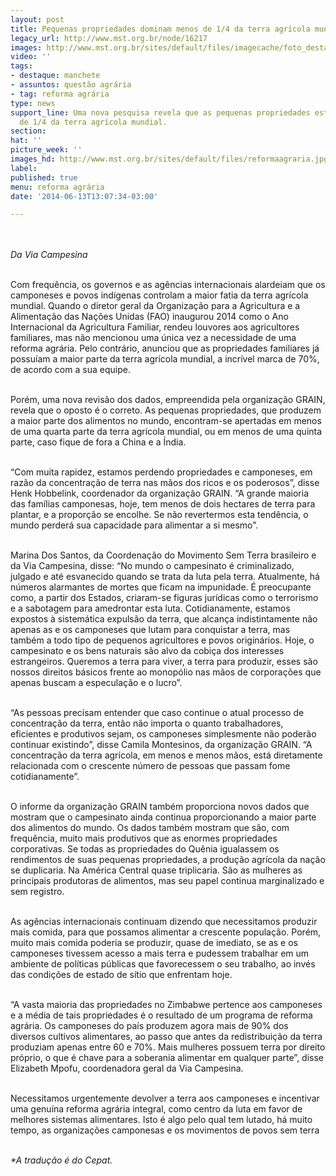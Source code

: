 ```yaml
---
layout: post
title: Pequenas propriedades dominam menos de 1/4 da terra agrícola mundial
legacy_url: http://www.mst.org.br/node/16217
images: http://www.mst.org.br/sites/default/files/imagecache/foto_destaque/reformaagraria.jpg
video: ''
tags:
- destaque: manchete
- assuntos: questão agrária
- tag: reforma agrária
type: news
support_line: Uma nova pesquisa revela que as pequenas propriedades estão em menos
  de 1/4 da terra agrícola mundial.
section: 
hat: ''
picture_week: ''
images_hd: http://www.mst.org.br/sites/default/files/reformaagraria.jpg
label: 
published: true
menu: reforma agrária
date: '2014-06-13T13:07:34-03:00'

---
```

<p><em><br><br>Da Via Campesina</em></p><p><br>Com frequência, os governos e as agências internacionais alardeiam que os camponeses e povos indígenas controlam a maior fatia da terra agrícola mundial. Quando o diretor geral da Organização para a Agricultura e a Alimentação das Nações Unidas (FAO) inaugurou 2014 como o Ano Internacional da Agricultura Familiar, rendeu louvores aos agricultores familiares, mas não mencionou uma única vez a necessidade de uma reforma agrária. Pelo contrário, anunciou que as propriedades familiares já possuíam a maior parte da terra agrícola mundial, a incrível marca de 70%, de acordo com a sua equipe.</p><p><br>Porém, uma nova revisão dos dados, empreendida pela organização GRAIN, revela que o oposto é o correto. As pequenas propriedades, que produzem a maior parte dos alimentos no mundo, encontram-se apertadas em menos de uma quarta parte da terra agrícola mundial, ou em menos de uma quinta parte, caso fique de fora a China e a Índia.</p><p><br>“Com muita rapidez, estamos perdendo propriedades e camponeses, em razão da concentração de terra nas mãos dos ricos e os poderosos”, disse Henk Hobbelink, coordenador da organização GRAIN. “A grande maioria das famílias camponesas, hoje, tem menos de dois hectares de terra para plantar, e a proporção se encolhe. Se não revertermos esta tendência, o mundo perderá sua capacidade para alimentar a si mesmo”.</p><p><br>Marina Dos Santos, da Coordenação do Movimento Sem Terra brasileiro e da Via Campesina, disse: “No mundo o campesinato é criminalizado, julgado e até esvanecido quando se trata da luta pela terra. Atualmente, há números alarmantes de mortes que ficam na impunidade. É preocupante como, a partir dos Estados, criaram-se figuras jurídicas como o terrorismo e a sabotagem para amedrontar esta luta. Cotidianamente, estamos expostos à sistemática expulsão da terra, que alcança indistintamente não apenas as e os camponeses que lutam para conquistar a terra, mas também a todo tipo de pequenos agricultores e povos originários. Hoje, o campesinato e os bens naturais são alvo da cobiça dos interesses estrangeiros. Queremos a terra para viver, a terra para produzir, esses são nossos direitos básicos frente ao monopólio nas mãos de corporações que apenas buscam a especulação e o lucro”.</p><p><br>“As pessoas precisam entender que caso continue o atual processo de concentração da terra, então não importa o quanto trabalhadores, eficientes e produtivos sejam, os camponeses simplesmente não poderão continuar existindo”, disse Camila Montesinos, da organização GRAIN. “A concentração da terra agrícola, em menos e menos mãos, está diretamente relacionada com o crescente número de pessoas que passam fome cotidianamente”.</p><p><br>O informe da organização GRAIN também proporciona novos dados que mostram que o campesinato ainda continua proporcionando a maior parte dos alimentos do mundo. Os dados também mostram que são, com frequência, muito mais produtivos que as enormes propriedades corporativas. Se todas as propriedades do Quênia igualassem os rendimentos de suas pequenas propriedades, a produção agrícola da nação se duplicaria. Na América Central quase triplicaria. São as mulheres as principais produtoras de alimentos, mas seu papel continua marginalizado e sem registro.</p><p><br>As agências internacionais continuam dizendo que necessitamos produzir mais comida, para que possamos alimentar a crescente população. Porém, muito mais comida poderia se produzir, quase de imediato, se as e os camponeses tivessem acesso a mais terra e pudessem trabalhar em um ambiente de políticas públicas que favorecessem o seu trabalho, ao invés das condições de estado de sítio que enfrentam hoje.</p><p><br>“A vasta maioria das propriedades no Zimbabwe pertence aos camponeses e a média de tais propriedades é o resultado de um programa de reforma agrária. Os camponeses do país produzem agora mais de 90% dos diversos cultivos alimentares, ao passo que antes da redistribuição da terra produziam apenas entre 60 e 70%. Mais mulheres possuem terra por direito próprio, o que é chave para a soberania alimentar em qualquer parte”, disse Elizabeth Mpofu, coordenadora geral da Via Campesina.</p><p><br>Necessitamos urgentemente devolver a terra aos camponeses e incentivar uma genuína reforma agrária integral, como centro da luta em favor de melhores sistemas alimentares. Isto é algo pelo qual tem lutado, há muito tempo, as organizações camponesas e os movimentos de povos sem terra</p><div><em><br>*A tradução é do Cepat.</em></div><div><br>&nbsp;</div>
